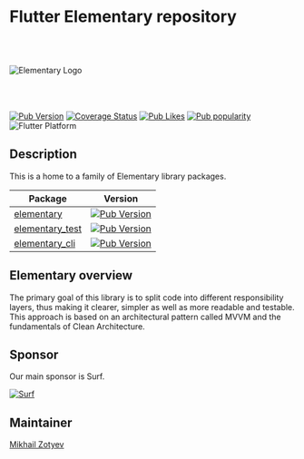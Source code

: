 # Flutter Elementary repository

<img src="https://i.ibb.co/jgkB4ZN/Elementary-Logo.png" alt="Elementary Logo" style="margin:50px 0px">

[![Pub Version](https://img.shields.io/pub/v/elementary?logo=dart&logoColor=white)](https://pub.dev/packages/elementary)
[![Coverage Status](https://img.shields.io/codecov/c/github/Elementary-team/flutter-elementary?flag=elementary&logo=codecov&logoColor=white)](https://app.codecov.io/gh/Elementary-team/flutter-elementary)
[![Pub Likes](https://badgen.net/pub/likes/elementary)](https://pub.dev/packages/elementary)
[![Pub popularity](https://badgen.net/pub/popularity/elementary)](https://pub.dev/packages/elementary)
![Flutter Platform](https://badgen.net/pub/flutter-platform/elementary)

## Description

This is a home to a family of Elementary library packages.

| Package       | Version       |
| --------------|:-------------:|
| [elementary](https://github.com/Elementary-team/flutter-elementary/tree/main/packages/elementary) | [![Pub Version](https://img.shields.io/pub/v/elementary?logo=dart&logoColor=white)](https://pub.dev/packages/elementary) |
| [elementary_test](https://github.com/Elementary-team/flutter-elementary/tree/main/packages/elementary_test)      | [![Pub Version](https://img.shields.io/pub/v/elementary_test?logo=dart&logoColor=white)](https://pub.dev/packages/elementary_test)      |
| [elementary_cli](https://github.com/Elementary-team/flutter-elementary/tree/main/packages/elementary_tools/elementary_cli)      | [![Pub Version](https://img.shields.io/pub/v/elementary_cli?logo=dart&logoColor=white)](https://pub.dev/packages/elementary_cli)      |

## Elementary overview

The primary goal of this library is to split code into different responsibility layers, thus making it clearer,
simpler as well as more readable and testable. This approach is based on an architectural pattern called MVVM and
the fundamentals of Clean Architecture.

## Sponsor

Our main sponsor is Surf.

[![Surf](https://www.unitag.io/qreator/generate?crs=Ppv8rOENN3V1lAwTz82zPh3poO83%252FIJ9nI4lZ2WxB1%252Fx3unhClolT%252BfiswBVKCVk1x3KwnAKl2ZTjeIIFqrIs2Ti1AJPN2Spxg9ZI%252FduGACdpoSZ1XsLvOiNDpnlRoYqCtohJbiQ%252BeMa%252FF486MqoBmEVjX4tLzcVHE110k91WLVB%252BJW2EdP%252FC1AYCJTmAlMUSRlena4BL4BTE%252FM5rIQSUqF4eGrMLidJJGqn0sw%252FE8MV%252FgM0jxx0W%252F9TVu6aTtldB1XmPTRzKVOYzGsjtS1ttyqc86GGAAPO0tDSuIN8miKLMx3lHUQxlq0VZja%252BKc38&crd=fhOysE0g3Bah%252BuqXA7NPQ87MoHrnzb%252BauJLKoOEbJsrR3AQ739RervHWwiCPWTKUQ9Ge59qWyRtf02%252FbBOp96w%253D%253D)](https://surf.ru/)

## Maintainer

[Mikhail Zotyev](https://github.com/MbIXjkee) 
